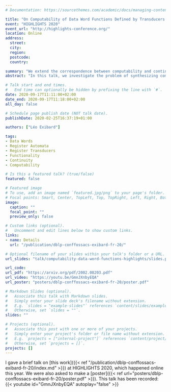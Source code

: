 ```yaml
---
# Documentation: https://sourcethemes.com/academic/docs/managing-content/

title: "On Computability of Data Word Functions Defined by Transducers @ HIGHLIGHTS 2020"
event: "HIGHLIGHTS 2020"
event_url: "http://highlights-conference.org/"
location: Online
address:
  street:
  city:
  region:
  postcode:
  country:

summary: "We extend the correspondence between computability and continuity over regular functions to the case of data words."
abstract: "In this talk, we investigate the problem of synthesizing computable functions of infinite words over an infinite alphabet (data $\\omega$-words). The notion of computability is defined through Turing machines with infinite inputs which can produce the corresponding infinite outputs in the limit. We use non-deterministic transducers equipped with registers, an extension of register automata with outputs, to specify functions. Such transducers may not define functions but more generally relations of data $\\omega$-words, and we show that it is PSpace-complete to test whether a given transducer defines a function. Then, given a function defined by some register transducer, we show that it is decidable (and again, PSpace-complete) whether such function is computable. As for the known finite alphabet case, we show that computability and continuity coincide for functions defined by register transducers, and show how to decide continuity. We also define a subclass for which those problems are PTime."

# Talk start and end times.
#   End time can optionally be hidden by prefixing the line with `#`.
date: 2020-09-17T11:11:00+02:00
date_end: 2020-09-17T11:18:00+02:00
all_day: false

# Schedule page publish date (NOT talk date).
publishDate: 2020-02-25T16:37:19+01:00

authors: ["Léo Exibard"]

tags:
- Data Words
- Register Automata
- Register Transducers
- Functionality
- Continuity
- Computability

# Is this a featured talk? (true/false)
featured: false

# Featured image
# To use, add an image named `featured.jpg/png` to your page's folder. 
# Focal points: Smart, Center, TopLeft, Top, TopRight, Left, Right, BottomLeft, Bottom, BottomRight.
image:
  caption: ""
  focal_point: ""
  preview_only: false

# Custom links (optional).
#   Uncomment and edit lines below to show custom links.
links:
- name: Details
  url: "/publication/dblp-conffossacs-exibard-fr-20/"

# Optional filename of your slides within your talk's folder or a URL.
url_slides: "talk/computability-data-word-functions-highlights/slides.pdf"

url_code:
url_pdf: "https://arxiv.org/pdf/2002.08203.pdf"
url_video: "https://youtu.be/GmnJXnbyEQA"
url_poster: "posters/dblp-conffossacs-exibard-fr-20/poster.pdf"

# Markdown Slides (optional).
#   Associate this talk with Markdown slides.
#   Simply enter your slide deck's filename without extension.
#   E.g. `slides = "example-slides"` references `content/slides/example-slides.md`.
#   Otherwise, set `slides = ""`.
slides: ""

# Projects (optional).
#   Associate this post with one or more of your projects.
#   Simply enter your project's folder or file name without extension.
#   E.g. `projects = ["internal-project"]` references `content/project/deep-learning/index.md`.
#   Otherwise, set `projects = []`.
projects: []
---
```

I gave a brief talk on [this work]({{< ref "/publication/dblp-conffossacs-exibard-fr-20/index.md" >}}) at HIGHLIGHTS 2020, which happened online this year. We were also asked to make a [poster]({{< ref url="posters/dblp-conffossacs-exibard-fr-20/poster.pdf" >}}). This talk has been recorded:
{{< youtube id="GmnJXnbyEQA" autoplay="false" >}}
